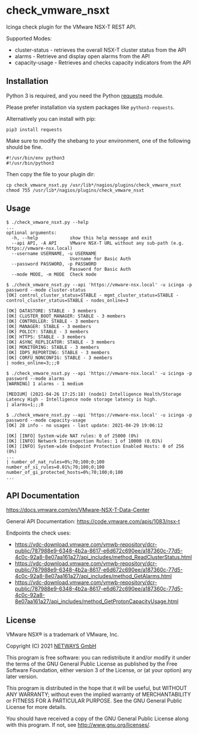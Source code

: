 # check_vmware_nsxt

Icinga check plugin for the VMware NSX-T REST API.

Supported Modes:

* cluster-status - retrieves the overall NSX-T cluster status from the API
* alarms - Retrieve and display open alarms from the API
* capacity-usage - Retrieves and checks capacity indicators from the API

## Installation

Python 3 is required, and you need the Python [requests](https://pypi.org/project/requests/) module.

Please prefer installation via system packages like `python3-requests`.

Alternatively you can install with pip:

    pip3 install requests

Make sure to modify the shebang to your environment, one of the following should be fine.

    #!/usr/bin/env python3
    #!/usr/bin/python3

Then copy the file to your plugin dir:

    cp check_vmware_nsxt.py /usr/lib*/nagios/plugins/check_vmware_nsxt
    chmod 755 /usr/lib*/nagios/plugins/check_vmware_nsxt

## Usage

```
$ ./check_vmware_nsxt.py --help
...
optional arguments:
  -h, --help            show this help message and exit
  --api API, -A API     VMware NSX-T URL without any sub-path (e.g. https://vmware-nsx.local)
  --username USERNAME, -u USERNAME
                        Username for Basic Auth
  --password PASSWORD, -p PASSWORD
                        Password for Basic Auth
  --mode MODE, -m MODE  Check mode
```

```
$ ./check_vmware_nsxt.py --api 'https://vmware-nsx.local' -u icinga -p password --mode cluster-status
[OK] control_cluster_status=STABLE - mgmt_cluster_status=STABLE - control_cluster_status=STABLE - nodes_online=3

[OK] DATASTORE: STABLE - 3 members
[OK] CLUSTER_BOOT_MANAGER: STABLE - 3 members
[OK] CONTROLLER: STABLE - 3 members
[OK] MANAGER: STABLE - 3 members
[OK] POLICY: STABLE - 3 members
[OK] HTTPS: STABLE - 3 members
[OK] ASYNC_REPLICATOR: STABLE - 3 members
[OK] MONITORING: STABLE - 3 members
[OK] IDPS_REPORTING: STABLE - 3 members
[OK] CORFU_NONCONFIG: STABLE - 3 members
| nodes_online=3;;;0
```

```
$ ./check_vmware_nsxt.py --api 'https://vmware-nsx.local' -u icinga -p password --mode alarms
[WARNING] 1 alarms - 1 medium

[MEDIUM] (2021-04-26 17:25:18) (node1) Intelligence Health/Storage Latency High - Intelligence node storage latency is high.
| alarms=1;;;0
```

```
$ ./check_vmware_nsxt.py --api 'https://vmware-nsx.local' -u icinga -p password --mode capacity-usage
[OK] 28 info - no usages - last update: 2021-04-29 19:06:12

[OK] [INFO] System-wide NAT rules: 0 of 25000 (0%)
[OK] [INFO] Network Introspection Rules: 1 of 10000 (0.01%)
[OK] [INFO] System-wide Endpoint Protection Enabled Hosts: 0 of 256 (0%)
...
| number_of_nat_rules=0%;70;100;0;100
number_of_si_rules=0.01%;70;100;0;100
number_of_gi_protected_hosts=0%;70;100;0;100
...
```

## API Documentation

https://docs.vmware.com/en/VMware-NSX-T-Data-Center

General API Documentation: https://code.vmware.com/apis/1083/nsx-t

Endpoints the check uses:
* https://vdc-download.vmware.com/vmwb-repository/dcr-public/787988e9-6348-4b2a-8617-e6d672c690ee/a187360c-77d5-4c0c-92a8-8e07aa161a27/api_includes/method_ReadClusterStatus.html
* https://vdc-download.vmware.com/vmwb-repository/dcr-public/787988e9-6348-4b2a-8617-e6d672c690ee/a187360c-77d5-4c0c-92a8-8e07aa161a27/api_includes/method_GetAlarms.html
* https://vdc-download.vmware.com/vmwb-repository/dcr-public/787988e9-6348-4b2a-8617-e6d672c690ee/a187360c-77d5-4c0c-92a8-8e07aa161a27/api_includes/method_GetProtonCapacityUsage.html

## License

VMware NSX® is a trademark of VMware, Inc.

Copyright (C) 2021 [NETWAYS GmbH](mailto:info@netways.de)

This program is free software: you can redistribute it and/or modify
it under the terms of the GNU General Public License as published by
the Free Software Foundation, either version 3 of the License, or
(at your option) any later version.

This program is distributed in the hope that it will be useful,
but WITHOUT ANY WARRANTY; without even the implied warranty of
MERCHANTABILITY or FITNESS FOR A PARTICULAR PURPOSE.  See the
GNU General Public License for more details.

You should have received a copy of the GNU General Public License
along with this program.  If not, see <http://www.gnu.org/licenses/>.
